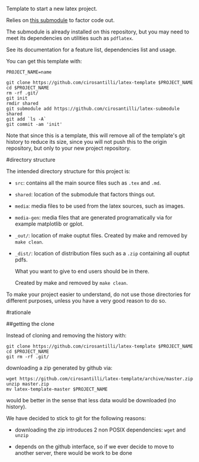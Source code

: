 Template to start a new latex project.

Relies on [this submodule](https://github.com/cirosantilli/latex-submodule) to factor code out.

The submodule is already installed on this repository,
but you may need to meet its dependencies on utilities such as `pdflatex`.

See its documentation for a feature list, dependencies list and usage.

You can get this template with:

    PROJECT_NAME=name

    git clone https://github.com/cirosantilli/latex-template $PROJECT_NAME
    cd $PROJECT_NAME
    rm -rf .git/
    git init
    rmdir shared
    git submodule add https://github.com/cirosantilli/latex-submodule shared
    git add `ls -A`
    git commit -am 'init'

Note that since this is a template, this will remove all of the template's git history to reduce its size,
since you will not push this to the origin repository, but only to your new project repository.

#directory structure

The intended directory structure for this project is:

- `src`: contains all the main source files such as `.tex` and `.md`.

- `shared`: location of the submodule that factors things out.

- `media`: media files to be used from the latex sources, such as images.

- `media-gen`: media files that are generated programatically via for example matplotlib or gplot.

- `_out/`: location of make ouptut files. Created by make and removed by `make clean`.

- `_dist/`: location of distribution files such as a `.zip` containing all ouptut pdfs.

    What you want to give to end users should be in there.

    Created by make and removed by `make clean`.

To make your project easier to understand, do not use those directories for different purposes,
unless you have a very good reason to do so.

#rationale

##getting the clone

Instead of cloning and removing the history with:

    git clone https://github.com/cirosantilli/latex-template $PROJECT_NAME
    cd $PROJECT_NAME
    git rm -rf .git/

downloading a zip generated by github via:

    wget https://github.com/cirosantilli/latex-template/archive/master.zip
    unzip master.zip
    mv latex-template-master $PROJECT_NAME

would be better in the sense that less data would be downloaded (no history).

We have decided to stick to git for the following reasons:

- downloading the zip introduces 2 non POSIX dependencies: `wget` and `unzip`

- depends on the github interface, so if we ever decide to move to another server,
    there would be work to be done

